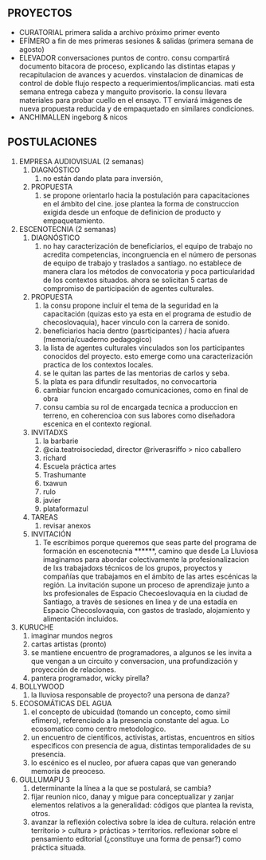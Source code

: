 ## PROYECTOS

- CURATORIAL primera salida a archivo próximo primer evento
- EFÍMERO a fin de mes primeras sesiones & salidas (primera semana de agosto)
- ELEVADOR conversaciones puntos de contro. consu compartirá documento bitacora de proceso, explicando las distintas etapas y recapitulacion de avances y acuerdos. vinstalacion de dinamicas de control de doble flujo respecto a requerimientos/implicancias. mati esta semana entrega cabeza y manguito provisorio. la consu llevara materiales para probar cuello en el ensayo. TT enviará imágenes de nueva propuesta reducida y de empaquetado en similares condiciones. 
- ANCHIMALLEN ingeborg & nicos

## POSTULACIONES

1. EMPRESA AUDIOVISUAL (2 semanas) 
    1. DIAGNÓSTICO
        1. no están dando plata para inversión, 
    2. PROPUESTA
        1. se propone orientarlo hacia la postulación para capacitaciones en el ámbito del cine. jose plantea la forma de construccion exigida desde un enfoque de definicion de producto y empaquetamiento.
2. ESCENOTECNIA (2 semanas) 
    1. DIAGNÓSTICO
        1. no hay caracterización de beneficiarios, el equipo de trabajo no acredita competencias, incongruencia en el número de personas de equipo de trabajo y traslados a santiago. no establece de manera clara los métodos de convocatoria y poca particularidad de los contextos situados. ahora se solicitan 5 cartas de compromiso de participación de agentes culturales. 
    2. PROPUESTA
        1. la consu propone incluir el tema de la seguridad en la capacitación (quizas esto ya esta en el programa de estudio de checoslovaquia), hacer vínculo con la carrera de sonido.
        2. beneficiarios hacia dentro (pasrticipantes) / hacia afuera (memoria/cuaderno pedagogico)
        3. la lista de agentes culturales vinculados son los participantes conocidos del proyecto. esto emerge como una caracterización practica de los contextos locales. 
        4. se le quitan las partes de las mentorias de carlos y seba.
        5. la plata es para difundir resultados, no convocartoria
        6. cambiar funcion encargado comunicaciones, como en final de obra 
        7. consu cambia su rol de encargada tecnica a produccion en terreno, en coherencioa con sus labores como diseñadora escenica en el contexto regional.
    3. INVITADXS
        1. la barbarie
        2. @cia.teatroisociedad, director @riverasriffo > nico caballero
        5. richard
        6. Escuela práctica artes
        7. Trashumante
        8. txawun
        9. rulo
        10. javier
        11. plataformazul
    4. TAREAS
        1. revisar anexos
    5. INVITACIÓN
        1. Te escribimos porque queremos que seas parte del programa de formación en escenotecnia ******, camino que desde La Lluviosa imaginamos para abordar colectivamente la profesionalizacion de lxs trabajadoxs técnicos de los grupos, proyectos y compañías que trabajamos en el ámbito de las artes escénicas la región. La invitación supone un proceso de aprendizaje junto a lxs profesionales de Espacio Checoeslovaquia en la ciudad de Santiago, a travès de sesiones en linea y de una estadía en Espacio Checoslovaquia, con gastos de traslado, alojamiento y alimentación incluidos. 
3. KURUCHE
    1. imaginar mundos negros
    2. cartas artistas (pronto)
    3. se mantiene encuentro de programadores, a algunos se les invita a que vengan a un circuito y conversacion, una profundización y proyección de relaciones.
    4. pantera programador, wicky pirella?
4. BOLLYWOOD
    1. la lluviosa responsable de proyecto? una persona de danza?
5. ECOSOMÁTICAS DEL AGUA
    1. el concepto de ubicuidad (tomando un concepto, como simil efimero), referenciado a la presencia constante del agua. Lo ecosomatico como centro metodologico.
    2. un encuentro de científicos, activistas, artistas, encuentros en sitios especificos con presencia de agua, distintas temporalidades de su presencia.
    3. lo escénico es el nucleo, por afuera capas que van generando memoria de preoceso. 
6. GULLUMAPU 3
    1. determinante la línea a la que se postulará, se cambia?
    2. fijar reunion nico, danay y migue para conceptualizar y zanjar elementos relativos a la generalidad: códigos que plantea la revista, otros.
    3. avanzar la reflexión colectiva sobre la idea de cultura. relación entre territorio > cultura > prácticas > territorios. reflexionar sobre el pensamiento editorial (¿constituye una forma de pensar?) como práctica situada. 


